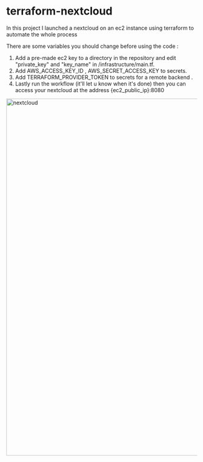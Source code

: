 # terraform-nextcloud
In this project I launched a nextcloud on an ec2 instance using terraform to automate the whole process

There are some variables you should change before using the code :
1. Add a pre-made ec2 key to a directory in the repository and edit "private_key" and "key_name" in /infrastructure/main.tf.
2. Add  AWS_ACCESS_KEY_ID , AWS_SECRET_ACCESS_KEY to secrets.
3. Add TERRAFORM_PROVIDER_TOKEN to secrets for a remote backend .
4. Lastly run the workflow (it'll let u know when it's done) then you can access your nextcloud at the address {ec2_public_ip}:8080
<img width="942" alt="nextcloud" src="https://user-images.githubusercontent.com/59322515/130389903-f2fe074f-a03c-48a7-9df4-dc0baaacfac7.png">

